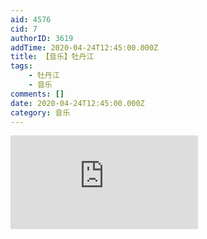 ```yaml
---
aid: 4576
cid: 7
authorID: 3619
addTime: 2020-04-24T12:45:00.000Z
title: 【音乐】牡丹江
tags:
    - 牡丹江
    - 音乐
comments: []
date: 2020-04-24T12:45:00.000Z
category: 音乐
---
```


<div class="videowrapper"><iframe src="https://www.youtube.com/embed/nEKJGhoGH3Y" frameborder="0" allow="accelerometer; autoplay; encrypted-media; gyroscope; picture-in-picture" allowfullscreen=""></iframe></div>

